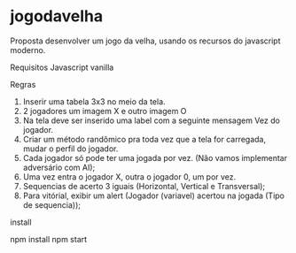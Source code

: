 # jogodavelha

Proposta desenvolver um jogo da velha, usando os recursos do javascript moderno.

Requisitos 
Javascript vanilla



Regras
1. Inserir uma tabela 3x3 no meio da tela.
2. 2 jogadores um imagem  X e outro imagem  O 
3. Na tela deve ser inserido uma label com a seguinte mensagem Vez do jogador.
4. Criar  um método randômico pra toda vez que a tela for carregada, mudar o perfil do jogador.
5. Cada jogador só pode ter uma jogada por vez. (Não vamos implementar adversário com AI);
6. Uma vez entra o jogador X, outra o jogador 0, um por vez.
7. Sequencias de acerto 3 iguais (Horizontal, Vertical e Transversal);
8. Para vitórial, exibir um alert (Jogador (variavel) acertou na jogada (Tipo de sequencia));


install 

npm install 
npm start

